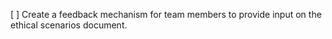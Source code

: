 [ ] Create a feedback mechanism for team members to provide input on the ethical scenarios document.
